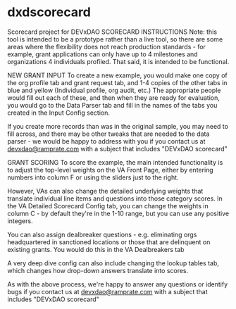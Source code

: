 # dxdscorecard
Scorecard project for DEVxDAO
SCORECARD INSTRUCTIONS
Note: this tool is intended to be a prototype rather than a live tool, so there are some areas where the flexibility does not reach production standards - for example, grant applications can only have up to 4 milestones and organizations 4 individuals profiled. That said, it is intended to be functional.


NEW GRANT INPUT
To create a new example, you would make one copy of the org profile tab and grant request tab, and 1-4 copies of the other tabs in blue and yellow (Individual profile, org audit, etc.) The appropriate people would fill out each of these, and then when they are ready for evaluation, you would go to the Data Parser tab and fill in the names of the tabs you created in the Input Config section.

If you create more records than was in the original sample, you may need to fill across, and there may be other tweaks that are needed to the data parser - we would be happy to address with you if you contact us at devxdao@ramprate.com with a subject that includes "DEVxDAO scorecard"


GRANT SCORING
To score the example, the main intended functionality is to adjust the top-level weights on the VA Front Page, either by entering numbers into column F or using the sliders just to the right.

However, VAs can also change the detailed underlying weights that translate individual line items and questions into those category scores. In the VA Detailed Scorecard Config tab, you can change the weights in column C - by default they're in the 1-10 range, but you can use any positive integers.

You can also assign dealbreaker questions - e.g. eliminating orgs headquartered in sanctioned locations or those that are delinquent on existing grants. You would do this in the VA Dealbreakers tab

A very deep dive config can also include changing the lookup tables tab, which changes how drop-down answers translate into scores.

As with the above process, we're happy to answer any questions or identify bugs if you contact us at devxdao@ramprate.com with a subject that includes "DEVxDAO scorecard"
